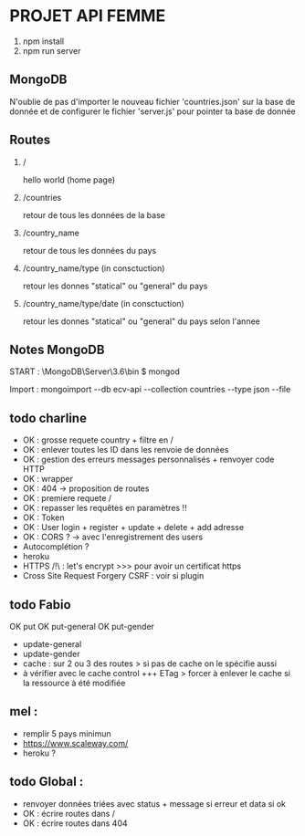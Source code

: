 # PROJET API FEMME

1. npm install
2. npm run server

## MongoDB
N'oublie de pas d'importer le nouveau fichier 'countries.json' sur la base de donnée et de configurer le fichier 'server.js' pour pointer ta base de donnée

## Routes  
1. /

    hello world (home page)

2. /countries
    
    retour de tous les données de la base
    

3. /country_name
    
    retour de tous les données du pays
    

4. /country_name/type (in consctuction)
   
   retour les donnes "statical" ou "general" du pays
   

5. /country_name/type/date (in consctuction)
    
    retour les donnes "statical" ou "general" du pays selon l'annee 
    



## Notes MongoDB

START :
\MongoDB\Server\3.6\bin
$ mongod

Import :
mongoimport --db ecv-api --collection countries --type json --file <JSON FILE>



## todo charline 
- OK    : grosse requete country + filtre en / 
- OK    : enlever toutes les ID dans les renvoie de données
- OK    : gestion des erreurs messages personnalisés + renvoyer code HTTP
- OK    : wrapper
- OK    : 404 -> proposition de routes
- OK    : premiere requete / 
- OK    : repasser les requêtes en paramètres !!
- OK    : Token
- OK    : User login + register + update + delete + add adresse
- OK    : CORS ? -> avec l'enregistrement des users
- Autocomplétion ?
- heroku 
- HTTPS /!\ : let's encrypt >>> pour avoir un certificat https
- Cross Site Request Forgery CSRF : voir si plugin


## todo Fabio 
OK put
OK put-general
OK put-gender
- update-general  
- update-gender  
- cache : sur 2 ou 3 des routes > si pas de cache on le spécifie aussi
- à vérifier avec le cache control
+++ ETag > forcer à enlever le cache si la ressource à été modifiée


## mel : 
- remplir 5 pays minimun
- https://www.scaleway.com/
- heroku ?


## todo Global : 
- renvoyer données triées avec status + message si erreur et data si ok 
- OK    : écrire routes dans /
- OK    : écrire routes dans 404
